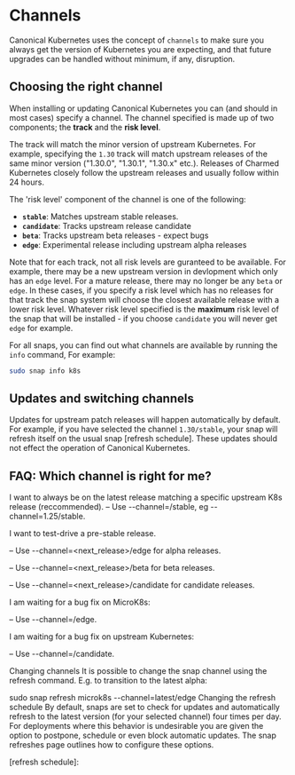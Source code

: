 # Channels

Canonical Kubernetes uses the concept of `channels` to make sure you always get
the version of Kubernetes you are expecting, and that future upgrades can be
handled without minimum, if any, disruption.

## Choosing the right channel

When installing or updating Canonical Kubernetes you can (and should in most
cases) specify a channel. The channel specified is made up of two components;
the **track** and the **risk level**. 

The track will match the minor version of upstream Kubernetes. For example,
specifying the `1.30` track will match upstream releases of the same minor
version ("1.30.0", "1.30.1", "1.30.x" etc.). Releases of Charmed Kubernetes
closely follow the upstream releases and usually follow within 24 hours.

The 'risk level' component of the channel is one of the following:

- **`stable`**: Matches upstream stable releases. 
- **`candidate`**: Tracks upstream release candidate
- **`beta`**: Tracks upstream beta releases - expect bugs
- **`edge`**: Experimental release including upstream alpha releases

Note that for each track, not all risk levels are guranteed to be available.
For example, there may be a new upstream version in devlopment which only has
an `edge` level. For a mature release, there may no longer be any `beta` or
`edge`. In these cases, if you specify a risk level which has no releases for
that track the snap system will choose the closest available release with a
lower risk level. Whatever risk level specified is the **maximum** risk level
of the snap that will be installed - if you choose `candidate` you will never
get `edge` for example.

For all snaps, you can find out what channels are available by running the
`info` command, For example:

```bash
sudo snap info k8s
```

## Updates and switching channels

Updates for upstream patch releases will happen automatically by default. For example, if you have selected the channel `1.30/stable`, your snap will refresh itself on the usual snap [refresh schedule]. These updates should not effect the operation of Canonical Kubernetes.

## FAQ: Which channel is right for me?


I want to always be on the latest release matching a specific upstream K8s release (reccommended).
– Use --channel=<release>/stable, eg --channel=1.25/stable.

I want to test-drive a pre-stable release.

– Use --channel=<next_release>/edge for alpha releases.

– Use --channel=<next_release>/beta for beta releases.

– Use --channel=<next_release>/candidate for candidate releases.

I am waiting for a bug fix on MicroK8s:

– Use --channel=<release>/edge.

I am waiting for a bug fix on upstream Kubernetes:

– Use --channel=<release>/candidate.


Changing channels
It is possible to change the snap channel using the refresh command. E.g. to transition to the latest alpha:

sudo snap refresh microk8s --channel=latest/edge
Changing the refresh schedule
By default, snaps are set to check for updates and automatically refresh to the
latest version (for your selected channel) four times per day. For deployments where this behavior is undesirable you are given the option to postpone, schedule or even block automatic updates. The snap refreshes page outlines how to configure these options.

<!-- LINKS -->

[Snapcraft documentation]: https://snapcraft.io/docs/channels
[refresh schedule]: 